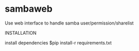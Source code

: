 sambaweb
========

Use web interface to handle samba user/permission/sharelist



INSTALLATION

install dependencies
$pip install-r requirements.txt
 
